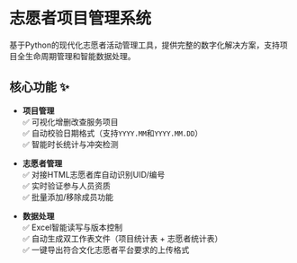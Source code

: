 # 志愿者项目管理系统

基于Python的现代化志愿者活动管理工具，提供完整的数字化解决方案，支持项目全生命周期管理和智能数据处理。

## 核心功能 ✨

- **项目管理**  
  ✅ 可视化增删改查服务项目  
  ✅ 自动校验日期格式（支持`YYYY.MM`和`YYYY.MM.DD`）  
  ✅ 智能时长统计与冲突检测

- **志愿者管理**  
  ✅ 对接HTML志愿者库自动识别UID/编号  
  ✅ 实时验证参与人员资质  
  ✅ 批量添加/移除成员功能

- **数据处理**  
  ✅ Excel智能读写与版本控制  
  ✅ 自动生成双工作表文件（项目统计表 + 志愿者统计表）  
  ✅ 一键导出符合文化志愿者平台要求的上传格式
